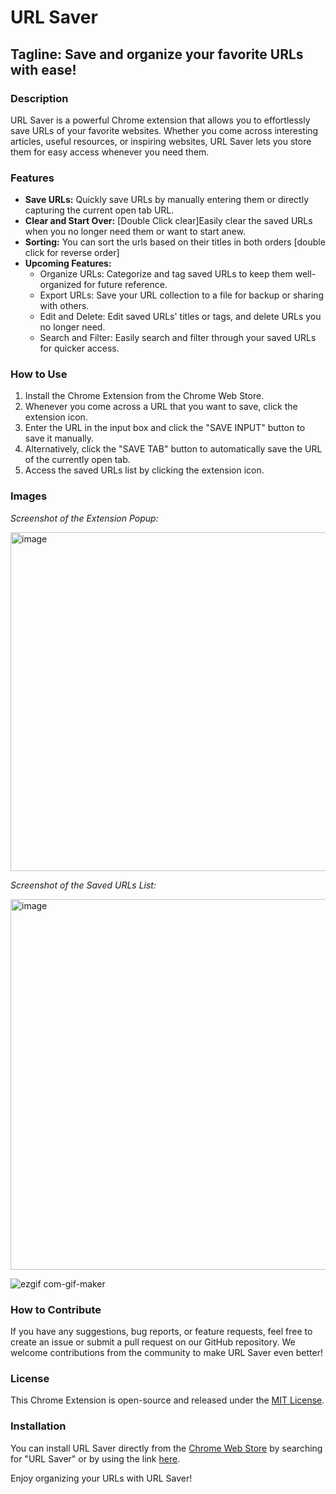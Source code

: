# URL Saver 

## Tagline: Save and organize your favorite URLs with ease!

### Description
URL Saver is a powerful Chrome extension that allows you to effortlessly save URLs of your favorite websites. Whether you come across interesting articles, useful resources, or inspiring websites, URL Saver lets you store them for easy access whenever you need them.

### Features
- **Save URLs:** Quickly save URLs by manually entering them or directly capturing the current open tab URL.
- **Clear and Start Over:**  [Double Click clear]Easily clear the saved URLs when you no longer need them or want to start anew.
- **Sorting:** You can sort the urls based on their titles in both orders [double click for reverse order]
- **Upcoming Features:**
  - Organize URLs: Categorize and tag saved URLs to keep them well-organized for future reference.
  - Export URLs: Save your URL collection to a file for backup or sharing with others.
  - Edit and Delete: Edit saved URLs' titles or tags, and delete URLs you no longer need.
  - Search and Filter: Easily search and filter through your saved URLs for quicker access.

### How to Use
1. Install the Chrome Extension from the Chrome Web Store.
2. Whenever you come across a URL that you want to save, click the extension icon.
3. Enter the URL in the input box and click the "SAVE INPUT" button to save it manually.
4. Alternatively, click the "SAVE TAB" button to automatically save the URL of the currently open tab.
5. Access the saved URLs list by clicking the extension icon.

### Images
*Screenshot of the Extension Popup:*

<img width="542" alt="image" src="https://github.com/Yahid-Basha/Url-Saver-Chrome-Extension/assets/97111767/a934fff3-e1e7-4c80-a2ec-45101cd0b8ed">

*Screenshot of the Saved URLs List:*

<img width="593" alt="image" src="https://github.com/Yahid-Basha/Url-Saver-Chrome-Extension/assets/97111767/02431fce-eff6-4316-a165-fc9fbe94bf8a">


![ezgif com-gif-maker](https://github.com/Yahid-Basha/Url-Saver-Chrome-Extension/assets/97111767/afa49a5a-0f4c-4319-8944-c0d565d953e1)

### How to Contribute
If you have any suggestions, bug reports, or feature requests, feel free to create an issue or submit a pull request on our GitHub repository. We welcome contributions from the community to make URL Saver even better!

### License
This Chrome Extension is open-source and released under the [MIT License](LICENSE).

### Installation
You can install URL Saver directly from the [Chrome Web Store](https://chrome.google.com/webstore) by searching for "URL Saver" or by using the link [here](link_to_chrome_web_store).

Enjoy organizing your URLs with URL Saver!

 

